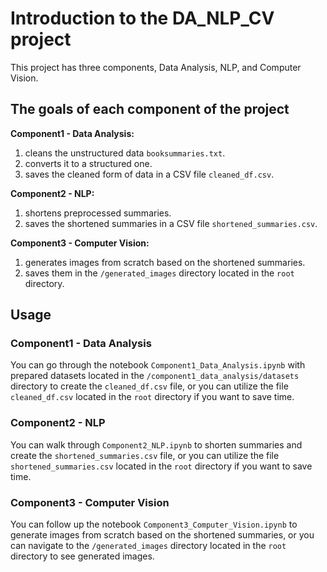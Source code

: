 # Introduction to the DA_NLP_CV project 
This project has three components, Data Analysis, NLP, and Computer Vision.

## The goals of each component of the project
<b>Component1 - Data Analysis: </b>
1. cleans the unstructured data `booksummaries.txt`.
2. converts it to a structured one.
3. saves the cleaned form of data in a CSV file `cleaned_df.csv`.

<b>Component2 - NLP: </b>
1. shortens preprocessed summaries. 
2. saves the shortened summaries in a CSV file `shortened_summaries.csv`.

<b>Component3 - Computer Vision: </b>
1. generates images from scratch based on the shortened summaries.
2. saves them in the `/generated_images` directory located in the `root` directory.
   
## Usage
### Component1 - Data Analysis
You can go through the notebook `Component1_Data_Analysis.ipynb` with prepared datasets located in the `/component1_data_analysis/datasets` directory to create the `cleaned_df.csv` file, or you can utilize the file `cleaned_df.csv` located in the `root` directory if you want to save time.

### Component2 - NLP
You can walk through `Component2_NLP.ipynb` to shorten summaries and create the `shortened_summaries.csv` file, or you can utilize the file `shortened_summaries.csv` located in the `root` directory if you want to save time.

### Component3 - Computer Vision
You can follow up the notebook `Component3_Computer_Vision.ipynb` to generate images from scratch based on the shortened summaries, or you can navigate to the `/generated_images` directory located in the `root` directory to see generated images.
